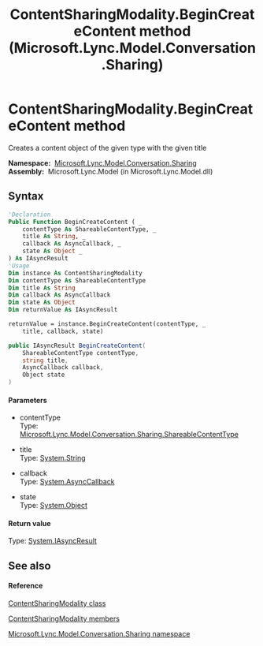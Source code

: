 ﻿---
title: ContentSharingModality.BeginCreateContent method  (Microsoft.Lync.Model.Conversation.Sharing)
TOCTitle: 'BeginCreateContent method '
ms:assetid: M:Microsoft.Lync.Model.Conversation.Sharing.ContentSharingModality.BeginCreateContent(Microsoft.Lync.Model.Conversation.Sharing.ShareableContentType,System.String,System.AsyncCallback,System.Object)_DI_3_UC_OCS14MrefLyncWPF
ms:mtpsurl: https://msdn.microsoft.com/en-us/library/microsoft.lync.model.conversation.sharing.contentsharingmodality.begincreatecontent(v=office.15)
ms:contentKeyID: 48599094
ms.date: 07/28/2014
mtps_version: v=office.15
f1_keywords:
- Microsoft.Lync.Model.Conversation.Sharing.ContentSharingModality.BeginCreateContent
dev_langs:
- CSharp
- JScript
- VB
- other
---

# ContentSharingModality.BeginCreateContent method

Creates a content object of the given type with the given title

**Namespace:**  [Microsoft.Lync.Model.Conversation.Sharing](microsoft-lync-model-conversation-sharing-namespace_2.md)  
**Assembly:**  Microsoft.Lync.Model (in Microsoft.Lync.Model.dll)

## Syntax

``` vb
'Declaration
Public Function BeginCreateContent ( _
    contentType As ShareableContentType, _
    title As String, _
    callback As AsyncCallback, _
    state As Object _
) As IAsyncResult
'Usage
Dim instance As ContentSharingModality
Dim contentType As ShareableContentType
Dim title As String
Dim callback As AsyncCallback
Dim state As Object
Dim returnValue As IAsyncResult

returnValue = instance.BeginCreateContent(contentType, _
    title, callback, state)
```

``` csharp
public IAsyncResult BeginCreateContent(
    ShareableContentType contentType,
    string title,
    AsyncCallback callback,
    Object state
)
```

#### Parameters

  - contentType  
    Type: [Microsoft.Lync.Model.Conversation.Sharing.ShareableContentType](shareablecontenttype-enumeration-microsoft-lync-model-conversation-sharing_2.md)  

<!-- end list -->

  - title  
    Type: [System.String](http://msdn2.microsoft.com/en-us/library/s1wwdcbf)  

<!-- end list -->

  - callback  
    Type: [System.AsyncCallback](http://msdn2.microsoft.com/en-us/library/ckbe7yh5)  

<!-- end list -->

  - state  
    Type: [System.Object](http://msdn2.microsoft.com/en-us/library/e5kfa45b)  

#### Return value

Type: [System.IAsyncResult](http://msdn2.microsoft.com/en-us/library/ft8a6455)  

## See also

#### Reference

[ContentSharingModality class](contentsharingmodality-class-microsoft-lync-model-conversation-sharing_2.md)

[ContentSharingModality members](contentsharingmodality-members-microsoft-lync-model-conversation-sharing_2.md)

[Microsoft.Lync.Model.Conversation.Sharing namespace](microsoft-lync-model-conversation-sharing-namespace_2.md)

